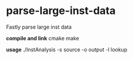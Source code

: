 # parse-large-inst-data
Fastly parse large inst data

<b>compile and link</b>
cmake
make

<b>usage</b>
./InstAnalysis -s source -o output -l lookup
